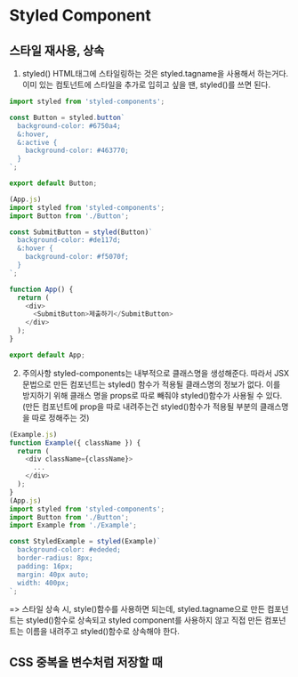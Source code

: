 # Styled Component

## 스타일 재사용, 상속
1) styled()
HTML태그에 스타일링하는 것은 styled.tagname을 사용해서 하는거다. 이미 있는 컴토넌트에 스타일을 추가로 입히고 싶을 땐, styled()를 쓰면 된다.
```javascript
import styled from 'styled-components';

const Button = styled.button`
  background-color: #6750a4;
  &:hover,
  &:active {
    background-color: #463770;
  }
`;

export default Button;

(App.js)
import styled from 'styled-components';
import Button from './Button';

const SubmitButton = styled(Button)`
  background-color: #de117d;
  &:hover {
    background-color: #f5070f;
  }
`;

function App() {
  return (
    <div>
      <SubmitButton>제출하기</SubmitButton>
    </div>
  );
}

export default App;

```

2) 주의사항
styled-components는 내부적으로 클래스명을 생성해준다.
따라서 JSX문법으로 만든 컴포넌트는 styled() 함수가 적용될 클래스명의 정보가 없다.
이를 방지하기 위해 클래스 명을 props로 따로 빼줘야 styled()함수가 사용될 수 있다.
(만든 컴포넌트에 prop을 따로 내려주는건 styled()함수가 적용될 부분의 클래스명을 따로 정해주는 것)
```javascript
(Example.js)
function Example({ className }) {
  return (
    <div className={className}>
      ...
    </div>
  );
}
(App.js)
import styled from 'styled-components';
import Button from './Button';
import Example from './Example';

const StyledExample = styled(Example)`
  background-color: #ededed;
  border-radius: 8px;
  padding: 16px;
  margin: 40px auto;
  width: 400px;
`;

```

=> 스타일 상속 시, style()함수를 사용하면 되는데,
styled.tagname으로 만든 컴포넌트는 styled()함수로 상속되고
styled component를 사용하지 않고 직접 만든 컴포넌트는 이름을 내려주고 styled()함수로 상속해야 한다.

## CSS 중복을 변수처럼 저장할 때
